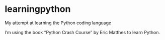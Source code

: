 # learningpython
My attempt at learning the Python coding language

I’m using the book “Python Crash Course” by Eric Matthes to learn Python.
